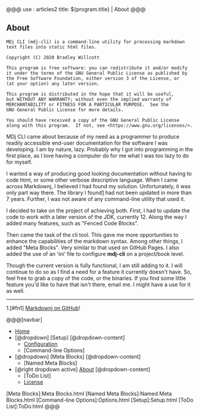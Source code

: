 @@@
use : articles2
title: ${program.title} | About
@@@


## About

    MDj CLI (mdj-cli) is a command-line utility for processing markdown 
    text files into static html files.

    Copyright (C) 2020 Bradley Willcott

    This program is free software: you can redistribute it and/or modify
    it under the terms of the GNU General Public License as published by
    the Free Software Foundation, either version 3 of the License, or
    (at your option) any later version.

    This program is distributed in the hope that it will be useful,
    but WITHOUT ANY WARRANTY; without even the implied warranty of
    MERCHANTABILITY or FITNESS FOR A PARTICULAR PURPOSE.  See the
    GNU General Public License for more details.

    You should have received a copy of the GNU General Public License
    along with this program.  If not, see <https://www.gnu.org/licenses/>.

MDj CLI came about because of my need as a programmer to produce readily 
accessible end-user documentation for the software I was developing. I am
by nature, lazy.  Probably why I got into programming in the first place,
as I love having a computer do for me what I was too lazy to do for myself.

I wanted a way of producing good looking documentation without having to 
code html, or some other verbose descriptive language.  When I came
across Markdownj, I believed I had found my solution.  Unfortunately, it
was only part way there.  The library I found[1] had not been updated in
more than 7 years.  Further, I was not aware of any command-line utility 
that used it.

I decided to take on the project of achieving both.  First, I had to update
the code to work with a later version of the JDK, currently 12.  Along the way
I added many features, such as "Fenced Code Blocks".  

Then came the task of the cli tool.  This gave me more opportunities to
enhance the capabilities of the markdown syntax.  Among other things, I added
"Meta Blocks".  Very similar to that used on GitHub Pages.  I also added
the use of an 'ini' file to configure **mdj-cli** on a project/book level.

Though the current version is fully functional, I am still adding to it.
I will continue to do so as I find a need for a feature it currently doesn't
have.  So, feel free to grab a copy of the code, or the binaries.  If you 
find some little feature you'd like to have that isn't there, email me.
I might have a use for it as well.

---

1.[#fn1] [Markdownj on GitHub][markdownj]! 

[1]:#fn1 "Original source on Github"
[markdownj]:https://github.com/myabc/markdownj

@@@[navbar]
- [Home]
- [@dropdown] [Setup]
[@dropdown-content]
    - [Configuration]
    - [Command-line Options]
- [@dropdown] [Meta Blocks]
[@dropdown-content]
    - [Named Meta Blocks]
- [@right dropdown active] [About](#)
[@dropdown-content]
    - [ToDo List]
    - [License]

[About]:About.html
[Configuration]:Configuration.html
[Home]:index.html
[License]:LICENSE.html
[Meta Blocks]:Meta Blocks.html
[Named Meta Blocks]:Named Meta Blocks.html
[Command-line Options]:Options.html
[Setup]:Setup.html
[ToDo List]:ToDo.html
@@@
